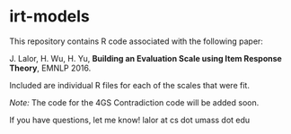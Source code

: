 # irt-models

This repository contains R code associated with the following paper:

J. Lalor, H. Wu, H. Yu, **Building an Evaluation Scale using Item Response Theory**, EMNLP 2016. 

Included are individual R files for each of the scales that were fit.

*Note:* The code for the 4GS Contradiction code will be added soon. 

If you have questions, let me know! lalor at cs dot umass dot edu
